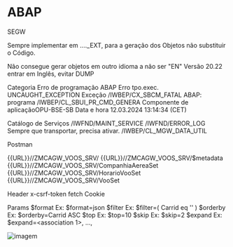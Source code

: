 # ABAP

SEGW

Sempre implementar em ...._EXT, para a geração dos Objetos não substituir o Código.

Não consegue gerar objetos em outro idioma a não ser "EN"
Versão 20.22 entrar em Inglês, evitar DUMP

Categoria              Erro de programação ABAP
Erro tpo.exec.         UNCAUGHT_EXCEPTION
Exceção                /IWBEP/CX_SBCM_FATAL
ABAP: programa         /IWBEP/CL_SBUI_PR_CMD_GENERA
Componente de aplicaçãoOPU-BSE-SB
Data e hora            12.03.2024 13:14:34 (CET)


Catálogo de Serviços
/IWFND/MAINT_SERVICE
/IWFND/ERROR_LOG
Sempre que transportar, precisa ativar.
/IWBEP/CL_MGW_DATA_UTIL



Postman

{{URL}}/<sodata service>/ZMCAGW_VOOS_SRV/
{{URL}}/<sodata service>/ZMCAGW_VOOS_SRV/$metadata
{{URL}}/<sodata service>/ZMCAGW_VOOS_SRV/CompanhiaAereaSet
{{URL}}/<sodata service>/ZMCAGW_VOOS_SRV/HorarioVooSet
{{URL}}/<sodata service>/ZMCAGW_VOOS_SRV/VooSet

Header
x-csrf-token	fetch
Cookie	

Params
$format	Ex: $format=json
$filter	Ex: $filter=( Carrid eq '' )
$orderby	Ex: $orderby=Carrid ASC
$top	Ex: $top=10
$skip	Ex: $skip=2
$expand	Ex: $expand=<association 1>, ..., <Association N>

![imagem](https://github.com/marcelooliveiracarneiro/ABAP/assets/88116007/6fd8fb6d-1ab0-4077-8f57-feb021e7f078)
